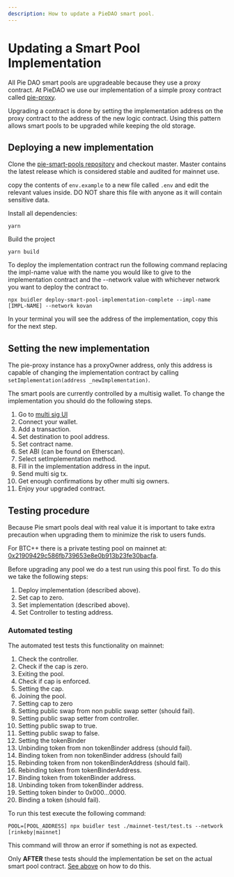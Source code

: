 ```yaml
---
description: How to update a PieDAO smart pool.
---
```


# Updating a Smart Pool Implementation

All Pie DAO smart pools are upgradeable because they use a proxy contract. At PieDAO we use our implementation of a simple proxy contract called [pie-proxy](https://github.com/pie-dao/pie-proxy).

Upgrading a contract is done by setting the implementation address on the proxy contract to the address of the new logic contract. Using this pattern allows smart pools to be upgraded while keeping the old storage.

## Deploying a new implementation

Clone the [pie-smart-pools repository](https://github.com/pie-dao/pie-smart-pools) and checkout master. Master contains the latest release which is considered stable and audited for mainnet use.

copy the contents of `env.example` to a new file called `.env` and edit the relevant values inside. DO NOT share this file with anyone as it will contain sensitive data.

Install all dependencies:

```text
yarn
```

Build the project

```text
yarn build
```

To deploy the implementation contract run the following command replacing the impl-name value with the name you would like to give to the implementation contract and the --network value with whichever network you want to deploy the contract to.

```text
npx buidler deploy-smart-pool-implementation-complete --impl-name [IMPL-NAME] --network kovan
```

In your terminal you will see the address of the implementation, copy this for the next step.

## Setting the new implementation

The pie-proxy instance has a proxyOwner address, only this address is capable of changing the implementation contract by calling `setImplementation(address _newImplementation)`.

The smart pools are currently controlled by a multisig wallet. To change the implementation you should do the following steps.

1. Go to [multi sig UI](https://wallet.gnosis.pm/#/wallet/0x3bFdA5285416eB06Ebc8bc0aBf7d105813af06d0)
2. Connect your wallet.
3. Add a transaction.
4. Set destination to pool address.
5. Set contract name.
6. Set ABI \(can be found on Etherscan\).
7. Select setImplementation method.
8. Fill in the implementation address in the input.
9. Send multi sig tx.
10. Get enough confirmations by other multi sig owners.
11. Enjoy your upgraded contract.

## Testing procedure

Because Pie smart pools deal with real value it is important to take extra precaution when upgrading them to minimize the risk to users funds.

For BTC++ there is a private testing pool on mainnet at: [0x21909429c586fb739653e8e0b913b23fe30bacfa](https://etherscan.io/token/0x21909429c586fb739653e8e0b913b23fe30bacfa).

Before upgrading any pool we do a test run using this pool first. To do this we take the following steps:

1. Deploy implementation \(described above\).
2. Set cap to zero.
3. Set implementation \(described above\).
4. Set Controller to testing address.

### Automated testing

The automated test tests this functionality on mainnet:

1. Check the controller.
2. Check if the cap is zero.
3. Exiting the pool.
4. Check if cap is enforced.
5. Setting the cap.
6. Joining the pool.
7. Setting cap to zero
8. Setting public swap from non public swap setter \(should fail\).
9. Setting public swap setter from controller.
10. Setting public swap to true.
11. Setting public swap to false.
12. Setting the tokenBinder
13. Unbinding token from non tokenBinder address \(should fail\).
14. Binding token from non tokenBinder address \(should fail\)
15. Rebinding token from non tokenBinderAddress \(should fail\).
16. Rebinding token from tokenBinderAddress.
17. Binding token from tokenBinder address.
18. Unbinding token from tokenBinder address.
19. Setting token binder to 0x000...0000.
20. Binding a token \(should fail\).

To run this test execute the following command:

```text
POOL=[POOL_ADDRESS] npx buidler test ./mainnet-test/test.ts --network [rinkeby|mainnet]
```

This command will throw an error if something is not as expected.

Only **AFTER** these tests should the implementation be set on the actual smart pool contract. [See above](updating-pie-smart-pool.md#setting-new-implementation) on how to do this.

